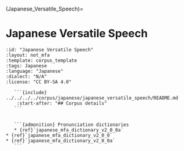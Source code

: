 
(Japanese_Versatile_Speech)=
# Japanese Versatile Speech

``````{corpus} Japanese Versatile Speech
:id: "Japanese Versatile Speech"
:layout: not_mfa
:template: corpus_template
:tags: Japanese
:language: "Japanese"
:dialect: "N/A"
:license: "CC BY-SA 4.0"

   ```{include} ../../../../corpus/japanese/japanese_versatile_speech/README.md
    :start-after: "## Corpus details"
   ```


   ```{admonition} Pronunciation dictionaries
   * {ref}`japanese_mfa_dictionary_v2_0_0a`
* {ref}`japanese_mfa_dictionary_v2_0_0`
* {ref}`japanese_mfa_dictionary_v2_0_0a`
   ```
``````
